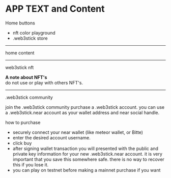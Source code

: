# APP TEXT and Content



Home buttons
- nft color playground
- .web3stick store

---

home content





---

web3stick nft


**A note about NFT's**  
do not use or play with others NFT's.




---


.web3stick community

join the .web3stick community purchase a .web3stick account.
you can use a .web3stick.near account as your wallet address and near social handle.


how to purchase
-  securely connect your near wallet (like meteor wallet, or Bitte)
- enter the desired account username.
- click buy
- after signing wallet transaction you will presented with the public and private key information for your new .web3stick.near account. it is very important that you save this somewhere safe. there is no way to recover this if you lose it.
- you can play on testnet before making a mainnet purchase if you want